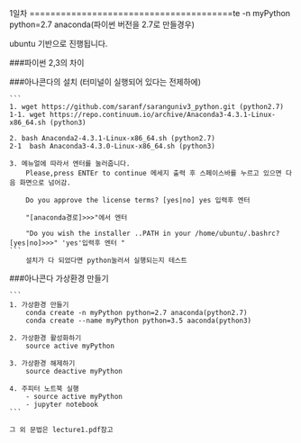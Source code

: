 1일차 
=======================================te -n myPython python=2.7 anaconda(파이썬 버전을 2.7로 만들경우)

ubuntu 기반으로 진행됩니다.

###파이썬 2,3의 차이 

###아나콘다의 설치 (터미널이 실행되어 있다는 전제하에)
	
	```
	1. wget https://github.com/saranf/saranguniv3_python.git (python2.7)
	1-1. wget https://repo.continuum.io/archive/Anaconda3-4.3.1-Linux-x86_64.sh (python3)

	2. bash Anaconda2-4.3.1-Linux-x86_64.sh (python2.7)
	2-1  bash Anaconda3-4.3.0-Linux-x86_64.sh (python3)

	3. 메뉴얼에 따라서 엔터를 눌러줍니다.
		Please,press ENTEr to continue 메세지 출력 후 스페이스바를 누르고 있으면 다음 화면으로 넘어감.
		
		Do you approve the license terms? [yes|no] yes 입력후 엔터
	
		"[anaconda경로]>>>"에서 엔터

		"Do you wish the installer ..PATH in your /home/ubuntu/.bashrc? [yes|no]>>>" 'yes'입력후 엔터 "
	```
		설치가 다 되었다면 python눌러서 실행되는지 테스트  
		
###아나콘다 가상환경 만들기
	
	```
	1. 가상환경 만들기		
		conda create -n myPython python=2.7 anaconda(python2.7)
		conda create --name myPython python=3.5 aaconda(python3)
	
	2. 가상환경 활성화하기
		source active myPython

	3. 가상환경 해제하기
		source deactive myPython

	4. 주피터 노트북 실행
		- source active myPython
		- jupyter notebook
	```

	그 외 문법은 lecture1.pdf참고
